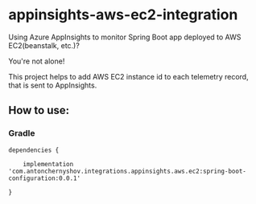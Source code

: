 # appinsights-aws-ec2-integration
Using Azure AppInsights to monitor Spring Boot app deployed to AWS EC2(beanstalk, etc.)?

You're not alone!

This project helps to add AWS EC2 instance id to each telemetry record, that is sent to AppInsights.


## How to use:

### Gradle 
```
dependencies {

    implementation 'com.antonchernyshov.integrations.appinsights.aws.ec2:spring-boot-configuration:0.0.1'    
    
}
```
